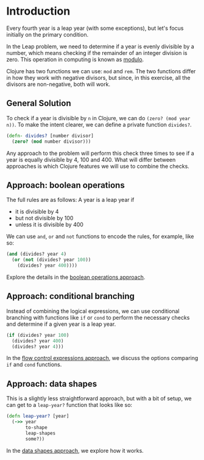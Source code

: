 # Introduction

Every fourth year is a leap year (with some exceptions), but let's focus initially on the primary condition.

In the Leap problem, we need to determine if a year is evenly divisible by a number,
which means checking if the remainder of an integer division is zero.
This operation in computing is known as [modulo][modulo].


Clojure has two functions we can use: `mod` and `rem`. 
The two functions differ in how they work with negative divisors, but since, in this exercise,
all the divisors are non-negative, both will work.

## General Solution

To check if a year is divisible by `n` in Clojure, we can do `(zero? (mod year n))`. To make the intent clearer, we can define a private function `divides?`. 

```clojure
(defn- divides? [number divisor]
  (zero? (mod number divisor)))
```

Any approach to the problem will perform this check three times to see if a year is equally divisible by 4, 100 and 400.
What will differ between approaches is which Clojure features we will use to combine the checks. 

## Approach: boolean operations

The full rules are as follows:
A year is a leap year if 
* it is divisible by 4 
* but not divisible by 100
* unless it is divisible by 400


We can use `and`, `or` and `not` functions to encode the rules, for example, like so: 

```clojure
(and (divides? year 4)
  (or (not (divides? year 100)) 
    (divides? year 400))))
```

Explore the details in the [boolean operations approach][boolean-approach].

## Approach: conditional branching

Instead of combining the logical expressions, we can use conditional branching with functions like `if` or `cond` to perform the necessary checks and determine if a given year is a leap year.

```clojure
(if (divides? year 100) 
  (divides? year 400) 
  (divides? year 4)))
```

In the [flow control expressions approach][flow-control-approach], we discuss the options comparing `if` and `cond` functions.

## Approach: data shapes

This is a slightly less straightforward approach, but with a bit of setup, we can get to a `leap-year?` function that looks like so:

```clojure
(defn leap-year? [year]
  (->> year
       to-shape
       leap-shapes
       some?))
```

In the [data shapes approach][data-shapes-approach], we explore how it works.

[modulo]: https://en.wikipedia.org/wiki/Modulo
[boolean-approach]: https://exercism.org/tracks/clojure/exercises/leap/approaches/boolean-operations
[flow-control-approach]: https://exercism.org/tracks/clojure/exercises/leap/approaches/flow-control
[data-shapes-approach]: https://exercism.org/tracks/clojure/exercises/leap/approaches/data-shapes
